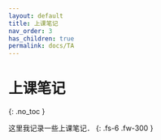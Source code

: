 ```yaml
---
layout: default
title: 上课笔记
nav_order: 3
has_children: true
permalink: docs/TA
---
```


# 上课笔记
{: .no_toc }

这里我记录一些上课笔记．
{: .fs-6 .fw-300 }

